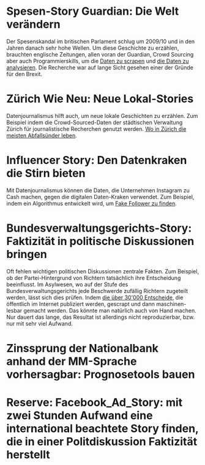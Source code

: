 # Spesen-Story Guardian: Die Welt verändern

Der Spesenskandal im britischen Parlament schlug um 2009/10 und in den Jahren danach sehr hohe Wellen. Um diese Geschichte zu erzählen, brauchten englische Zeitungen, allen voran der Guardian, Crowd Sourcing aber auch Programmierskills, um die [Daten zu scrapen](https://www.theguardian.com/news/datablog/2010/jun/25/mps-expenses-spreadsheet) und [die Daten zu analysieren](https://www.theguardian.com/news/datablog+politics/mps-expenses). Die Recherche war auf lange Sicht gesehen einer der Gründe für den Brexit.

# Zürich Wie Neu: Neue Lokal-Stories

Datenjournalismus hilft auch, um neue lokale Geschichten zu erzählen. Zum Beispiel indem die Crowd-Sourced-Daten der städtischen Verwaltung Zürich für journalistische Recherchen genutzt werden. [Wo in Zürich die meisten Abfallsünder leben](https://www.tagesanzeiger.ch/zuerich/stadt/wo-die-meisten-abfallsuender-leben/story/28906103).

# Influencer Story: Den Datenkraken die Stirn bieten

Mit Datenjournalismus können die Daten, die Unternehmen Instagram zu Cash machen, gegen die digitalen Daten-Kraken verwendet. Zum Beispiel, indem ein Algorithmus entwickelt wird, um [Fake Follower zu finden](https://www.srf.ch/sendungen/treffpunkt/influencer-die-umstrittenen-werbetraeger-der-heutigen-jugend).

# Bundesverwaltungsgerichts-Story: Faktizität in politische Diskussionen bringen

Oft fehlen wichtigen politischen Diskussionen zentrale Fakten. Zum Beispiel, ob der Partei-Hintergrund von Richtern tatsächlich ihre Entscheidung beeinflusst. Im Asylwesen, wo auf der Stufe des Bundesverwaltungsgerichts jede Beschwerde zufällig Richtern zugeteilt werden, lässt sich dies prüfen. Indem [die über 30'000 Entscheide](https://www.bvger.ch/bvger/de/home/rechtsprechung/entscheiddatenbank-neuheiten.html), die öffentlich im Internet publiziert werden, gescrapt und dann maschinen-lesbar gemacht werden. Das könnte man natürlich auch von Hand machen. Nur dauert das lange, das Resultat ist allerdings nicht reproduzierbar, bzw. nur mit sehr viel Aufwand.

# Zinssprung der Nationalbank anhand der MM-Sprache vorhersagbar: Prognosetools bauen

# Reserve: Facebook_Ad_Story: mit zwei Stunden Aufwand eine international beachtete Story finden, die in einer Politdiskussion Faktizität herstellt
